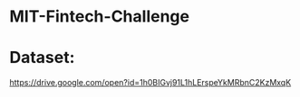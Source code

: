 # MIT-Fintech-Challenge

# Dataset:
https://drive.google.com/open?id=1h0BIGvj91L1hLErspeYkMRbnC2KzMxqK

